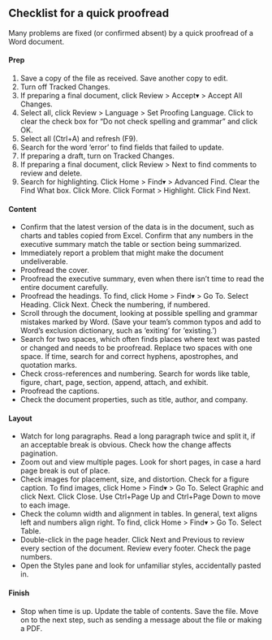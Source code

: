 ## Checklist for a quick proofread

Many problems are fixed (or confirmed absent) by a quick proofread of a Word document.

#### Prep

1. Save a copy of the file as received. Save another copy to edit. 
2. Turn off Tracked Changes. 
3. If preparing a final document, click Review > Accept&#9662; > Accept All Changes. 
4. Select all, click Review > Language > Set Proofing Language. Click to clear the 
check box for “Do not check spelling and grammar” and click OK. 
5. Select all (Ctrl+A) and refresh (F9). 
6. Search for the word ‘error’ to find fields that failed to update. 
7. If preparing a draft, turn on Tracked Changes.
8. If preparing a final document, click Review > Next to find comments to review and delete. 
9. Search for highlighting. Click Home > Find&#9662; > Advanced Find. Clear the Find What box. 
Click More. Click Format > Highlight. Click Find Next. 

#### Content

- Confirm that the latest version of the data is in the document, such as 
charts and tables copied from Excel. Confirm that any numbers in the 
executive summary match the table or section being summarized. 
- Immediately report a problem that might make the document undeliverable. 
- Proofread the cover. 
- Proofread the executive summary, even when there isn’t time to read the 
entire document carefully. 
- Proofread the headings. To find, click Home > Find&#9662; > Go To. Select Heading. Click Next. 
Check the numbering, if numbered.
- Scroll through the document, looking at possible spelling and grammar mistakes marked by Word.
(Save your team’s common typos and add to Word’s exclusion dictionary, such as ‘exiting’ for ‘existing.’) 
- Search for two spaces, which often finds places where text was pasted or 
changed and needs to be proofread. Replace two spaces with one space. 
If time, search for and correct hyphens, apostrophes, and quotation marks.
- Check cross-references and numbering. Search for words like table, figure, 
chart, page, section, append, attach, and exhibit. 
- Proofread the captions. 
- Check the document properties, such as title, author, and company. 

#### Layout

- Watch for long paragraphs. Read a long paragraph twice and split it, if an 
acceptable break is obvious. Check how the change affects pagination. 
- Zoom out and view multiple pages. Look for short pages, in case a hard 
page break is out of place. 
- Check images for placement, size, and distortion. Check for a figure caption. 
To find images, click Home > Find&#9662; > Go To. Select Graphic and click Next. 
Click Close. Use Ctrl+Page Up and Ctrl+Page Down to move to each image. 
- Check the column width and alignment in tables. In general, text aligns left
and numbers align right. To find, click Home > Find&#9662; > Go To. Select Table. 
- Double-click in the page header. Click Next and Previous to review every 
section of the document. Review every footer. Check the page numbers. 
- Open the Styles pane and look for unfamiliar styles, accidentally pasted in. 

#### Finish

- Stop when time is up. Update the table of contents. Save the file. Move on 
to the next step, such as sending a message about the file or making a PDF.
